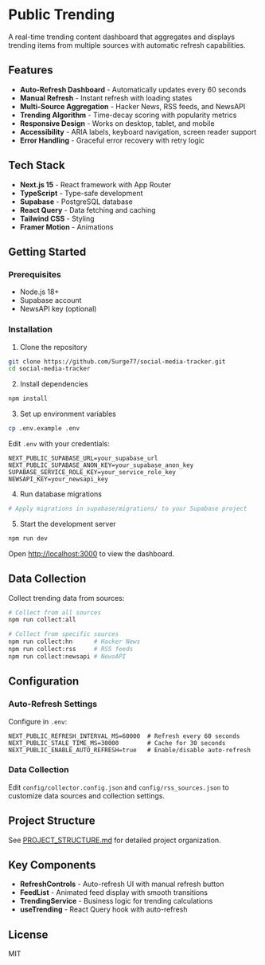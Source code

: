 # Public Trending

A real-time trending content dashboard that aggregates and displays trending items from multiple sources with automatic refresh capabilities.

## Features

- **Auto-Refresh Dashboard** - Automatically updates every 60 seconds
- **Manual Refresh** - Instant refresh with loading states
- **Multi-Source Aggregation** - Hacker News, RSS feeds, and NewsAPI
- **Trending Algorithm** - Time-decay scoring with popularity metrics
- **Responsive Design** - Works on desktop, tablet, and mobile
- **Accessibility** - ARIA labels, keyboard navigation, screen reader support
- **Error Handling** - Graceful error recovery with retry logic

## Tech Stack

- **Next.js 15** - React framework with App Router
- **TypeScript** - Type-safe development
- **Supabase** - PostgreSQL database
- **React Query** - Data fetching and caching
- **Tailwind CSS** - Styling
- **Framer Motion** - Animations

## Getting Started

### Prerequisites

- Node.js 18+
- Supabase account
- NewsAPI key (optional)

### Installation

1. Clone the repository
```bash
git clone https://github.com/Surge77/social-media-tracker.git
cd social-media-tracker
```

2. Install dependencies
```bash
npm install
```

3. Set up environment variables
```bash
cp .env.example .env
```

Edit `.env` with your credentials:
```env
NEXT_PUBLIC_SUPABASE_URL=your_supabase_url
NEXT_PUBLIC_SUPABASE_ANON_KEY=your_supabase_anon_key
SUPABASE_SERVICE_ROLE_KEY=your_service_role_key
NEWSAPI_KEY=your_newsapi_key
```

4. Run database migrations
```bash
# Apply migrations in supabase/migrations/ to your Supabase project
```

5. Start the development server
```bash
npm run dev
```

Open [http://localhost:3000](http://localhost:3000) to view the dashboard.

## Data Collection

Collect trending data from sources:

```bash
# Collect from all sources
npm run collect:all

# Collect from specific sources
npm run collect:hn      # Hacker News
npm run collect:rss     # RSS feeds
npm run collect:newsapi # NewsAPI
```

## Configuration

### Auto-Refresh Settings

Configure in `.env`:

```env
NEXT_PUBLIC_REFRESH_INTERVAL_MS=60000  # Refresh every 60 seconds
NEXT_PUBLIC_STALE_TIME_MS=30000        # Cache for 30 seconds
NEXT_PUBLIC_ENABLE_AUTO_REFRESH=true   # Enable/disable auto-refresh
```

### Data Collection

Edit `config/collector.config.json` and `config/rss_sources.json` to customize data sources and collection settings.

## Project Structure

See [PROJECT_STRUCTURE.md](PROJECT_STRUCTURE.md) for detailed project organization.

## Key Components

- **RefreshControls** - Auto-refresh UI with manual refresh button
- **FeedList** - Animated feed display with smooth transitions
- **TrendingService** - Business logic for trending calculations
- **useTrending** - React Query hook with auto-refresh

## License

MIT
